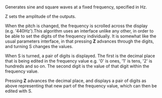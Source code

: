 
Generates sine and square waves at a fixed frequency, specified in Hz.

Z sets the amplitude of the outputs.

When the pitch is changed, the frequency is scrolled across the display
(e.g. '440Hz').This algorithm uses an interface unlike any other, in order to be able to set the digits of the frequency
individually. It is somewhat like the usual parameters interface, in that pressing **Z** advances through the digits, and
turning S changes the values.

When S is turned, a pair of digits is displayed. The first is the decimal place that is being edited in the frequency
value e.g. '0' is ones, '1' is tens, '2' is hundreds and so on. The second digit is the value of that digit within the
frequency value.

Pressing **Z** advances the decimal place, and displays a pair of digits as above representing that new part of the
frequency value, which can then be edited with S.
